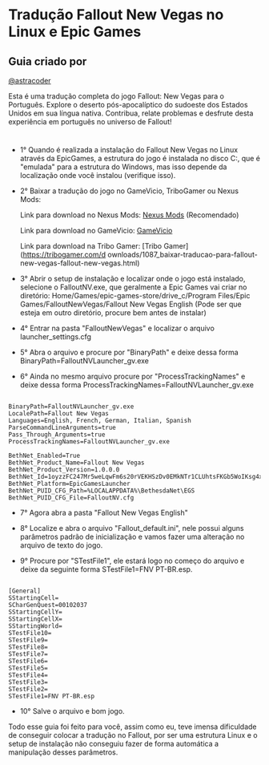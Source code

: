 # Tradução Fallout New Vegas no Linux e Epic Games

## Guia criado por
[@astracoder](https://www.github.com/astracoder)

Esta é uma tradução completa do jogo Fallout: New Vegas para o Português. Explore o deserto pós-apocalíptico do sudoeste dos Estados Unidos em sua língua nativa. Contribua, relate problemas e desfrute desta experiência em português no universo de Fallout!

#

- 1° Quando é realizada a instalação do Fallout New Vegas no Linux através da EpicGames, a estrutura do jogo é instalada no disco C:, que é "emulada" para a estrutura do Windows, mas isso depende da localização onde você instalou (verifique isso).

- 2° Baixar a tradução do jogo no GameVicio, TriboGamer ou Nexus Mods:

    Link para download no Nexus Mods: [Nexus Mods](https://www.nexusmods.com/newvegas/mods/72771) (Recomendado) 

    Link para download no GameVicio: [GameVicio](https://www.gamevicio.com/traducao/traducao-de-fallout-new-vegas-para-portugues-brasil/)

    Link para download na Tribo Gamer: [Tribo Gamer](https://tribogamer.com/d ownloads/1087_baixar-traducao-para-fallout-new-vegas-fallout-new-vegas.html)

- 3° Abrir o setup de instalação e localizar onde o jogo está instalado, selecione o FalloutNV.exe, que geralmente a Epic Games vai criar no diretório: Home/Games/epic-games-store/drive_c/Program Files/Epic Games/FalloutNewVegas/Fallout New Vegas English (Pode ser que esteja em outro diretório, procure bem antes de instalar)


- 4° Entrar na pasta "FalloutNewVegas" e localizar o arquivo launcher_settings.cfg

- 5° Abra o arquivo e procure por "BinaryPath" e deixe dessa forma BinaryPath=FalloutNVLauncher_gv.exe

- 6° Ainda no mesmo arquivo procure por "ProcessTrackingNames" e deixe dessa forma ProcessTrackingNames=FalloutNVLauncher_gv.exe

<pre><code>
BinaryPath=FalloutNVLauncher_gv.exe
LocalePath=Fallout New Vegas
Languages=English, French, German, Italian, Spanish
ParseCommandLineArguments=true
Pass_Through_Arguments=true
ProcessTrackingNames=FalloutNVLauncher_gv.exe

BethNet_Enabled=True
BethNet_Product_Name=Fallout New Vegas
BethNet_Product_Version=1.0.0.0
BethNet_Id=1oyzzFC247Mr5weLqwFm6s20rVEKHSzDv0EMkNTr1CLUhtsFKGb5WoIKsg4xtacHwuAvSRFQ6wRWcokEkel9FXaCSwnAIZBiYBOukpLpMfAxxMpdr2WKQe1QCz6uEkC/HC2NklK/9cLRuN6qTIh3sWtvoL3+KLxBt4fREh1t1VKAWgTyu3EhFbp99G3HUxHMPA==
BethNet_Platform=EpicGamesLauncher
BethNet_PUID_CFG_Path=%LOCALAPPDATA%\BethesdaNet\EGS
BethNet_PUID_CFG_File=FalloutNV.cfg
</code></pre>

- 7° Agora abra a pasta "Fallout New Vegas English"

- 8° Localize e abra o arquivo "Fallout_default.ini", nele possui alguns parâmetros padrão de inicialização e vamos fazer uma alteração no arquivo de texto do jogo.

- 9° Procure por "STestFile1", ele estará logo no começo do arquivo e deixe da seguinte forma STestFile1=FNV PT-BR.esp.

<pre><code>
[General]
SStartingCell=
SCharGenQuest=00102037
SStartingCellY=
SStartingCellX=
SStartingWorld=
STestFile10=
STestFile9=
STestFile8=
STestFile7=
STestFile6=
STestFile5=
STestFile4=
STestFile3=
STestFile2=
STestFile1=FNV PT-BR.esp
</code></pre>

- 10° Salve o arquivo e bom jogo.

Todo esse guia foi feito para você, assim como eu, teve imensa dificuldade de conseguir colocar a tradução no Fallout, por ser uma estrutura Linux e o setup de instalação não conseguiu fazer de forma automática a manipulação desses parâmetros. 

